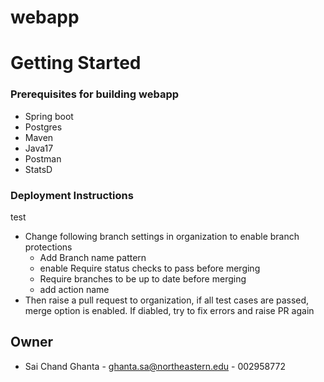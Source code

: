 # webapp
# Getting Started

### Prerequisites for building webapp

- Spring boot
- Postgres
- Maven
- Java17
- Postman
- StatsD

### Deployment Instructions
test
* Change following branch settings in organization to enable branch protections
	- Add Branch name pattern
	- enable Require status checks to pass before merging
	- Require branches to be up to date before merging
	- add action name
* Then raise a pull request to organization, if all test cases are passed, merge option is enabled. If diabled, try to fix errors and raise PR again


## Owner

- Sai Chand Ghanta - ghanta.sa@northeastern.edu - 002958772

